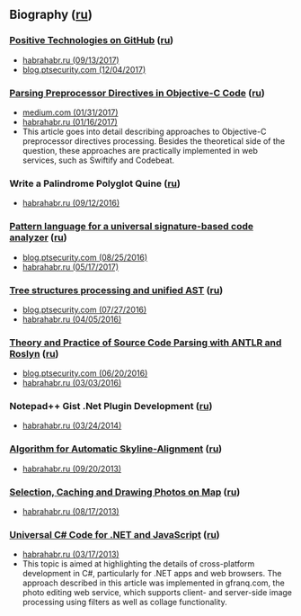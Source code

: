 ## Biography ([ru](Biography/Russian.md))

### [Positive Technologies on GitHub](https://github.com/PositiveTechnologies/PT.Doc/blob/master/Articles/Positive-Technologies-at-GitHub/English.md) ([ru](https://github.com/PositiveTechnologies/PT.Doc/blob/master/Articles/Positive-Technologies-at-GitHub/Russian.md))

* [habrahabr.ru (09/13/2017)](https://habrahabr.ru/company/pt/blog/327957/)
* [blog.ptsecurity.com (12/04/2017)](http://blog.ptsecurity.com/2017/12/positive-technologies-on-github.html)

### [Parsing Preprocessor Directives in Objective-C Code](Parsing-Preprocessor-Directives-in-Objective-C-Code/English.md) ([ru](Parsing-Preprocessor-Directives-in-Objective-C-Code/Russian.md))

* [medium.com (01/31/2017)](https://medium.com/swiftify/parsing-preprocessor-directives-in-objective-c-714a3dde570)
* [habrahabr.ru (01/16/2017)](https://habrahabr.ru/post/318954/)
* This article goes into detail describing approaches 
to Objective-C preprocessor directives processing. Besides the 
theoretical side of the question, these approaches are practically 
implemented in web services, such as Swiftify and Codebeat.

### Write a Palindrome Polyglot Quine ([ru](https://github.com/PositiveTechnologies/PT.Doc/blob/master/Articles/Write-a-palindrome-polyglot-quine/Russian.md))

* [habrahabr.ru (09/12/2016)](https://habrahabr.ru/company/pt/blog/309702/)

### [Pattern language for a universal signature-based code analyzer](https://github.com/PositiveTechnologies/PT.Doc/blob/master/Articles/Pattern-language-for-a-universal-signature-based-code-analyzer/English.md) ([ru](https://github.com/PositiveTechnologies/PT.Doc/blob/master/Articles/Pattern-language-for-a-universal-signature-based-code-analyzer/Russian.md))

* [blog.ptsecurity.com (08/25/2016)](http://blog.ptsecurity.com/2016/08/pattern-language-for-univeral-signature.html)
* [habrahabr.ru (05/17/2017)](https://habrahabr.ru/company/pt/blog/300946/)

### [Tree structures processing and unified AST](https://github.com/PositiveTechnologies/PT.Doc/blob/master/Articles/Tree-structures-processing-and-unified-AST/English.md) ([ru](https://github.com/PositiveTechnologies/PT.Doc/blob/master/Articles/Tree-structures-processing-and-unified-AST/Russian.md))

* [blog.ptsecurity.com (07/27/2016)](http://blog.ptsecurity.com/2016/07/tree-structures-processing-and-unified.html)
* [habrahabr.ru (04/05/2016)](https://habrahabr.ru/company/pt/blog/210060/)

### [Theory and Practice of Source Code Parsing with ANTLR and Roslyn](https://github.com/PositiveTechnologies/PT.Doc/blob/master/Articles/Theory-and-Practice-of-source-code-parsing-with-ANTLR-and-Roslyn/English.md) ([ru](https://github.com/PositiveTechnologies/PT.Doc/blob/master/Articles/Theory-and-Practice-of-source-code-parsing-with-ANTLR-and-Roslyn/Russian.md))

* [blog.ptsecurity.com (06/20/2016)](http://blog.ptsecurity.com/2016/06/theory-and-practice-of-source-code.html)
* [habrahabr.ru (03/03/2016)](https://habrahabr.ru/company/pt/blog/210772/)

### Notepad++ Gist .Net Plugin Development ([ru](Notepad++-Gist-NET-Plugin-Development/Russian.md))

* [habrahabr.ru (03/24/2014)](https://habrahabr.ru/post/215769/)

### [Algorithm for Automatic Skyline-Alignment](Automatic-Skyline-Alignment/English.md) ([ru](Automatic-Skyline-Alignment/Russian.md))

* [habrahabr.ru (09/20/2013)](https://habrahabr.ru/post/194580/)

### [Selection, Caching and Drawing Photos on Map](Selection-Caching-and-Drawing-Photos-on-Map/English.md) ([ru](Selection-Caching-and-Drawing-Photos-on-Map/Russian.md))

* [habrahabr.ru (08/17/2013)](https://habrahabr.ru/post/182532/)

### [Universal C# Code for .NET and JavaScript](Universal-CSharp-Code-for-NET-and-JavaScript/English.md) ([ru](Universal-CSharp-Code-for-NET-and-JavaScript/Russian.md))

* [habrahabr.ru (03/17/2013)](https://habrahabr.ru/post/164439/)
* This topic is aimed at highlighting the details of
cross-platform development in C\#, particularly for .NET apps and web
browsers. The approach described in this article was implemented in
gfranq.com, the photo editing web service, which supports client- and
server-side image processing using filters as well as collage
functionality.